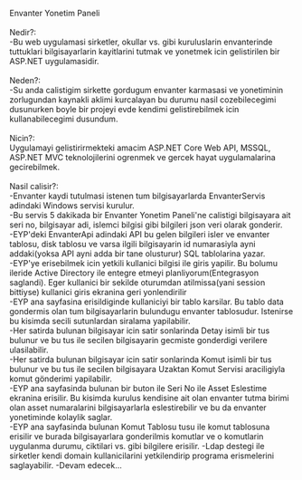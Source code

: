 Envanter Yonetim Paneli<br /><br />
Nedir?:<br />
-Bu web uygulamasi sirketler, okullar vs. gibi kuruluslarin envanterinde tuttuklari bilgisayarlarin kayitlarini tutmak ve yonetmek icin gelistirilen bir ASP.NET uygulamasidir.<br />
<br />
Neden?:<br />
-Su anda calistigim sirkette gordugum envanter karmasasi ve yonetiminin zorlugundan kaynakli aklimi kurcalayan bu durumu nasil cozebilecegimi dusunurken boyle bir projeyi evde kendimi gelistirebilmek icin kullanabilecegimi dusundum.<br />
<br />
Nicin?:<br />
Uygulamayi gelistirirmekteki amacim ASP.NET Core Web API, MSSQL, ASP.NET MVC teknolojilerini ogrenmek ve gercek hayat uygulamalarina gecirebilmek.<br />
<br />
Nasil calisir?:<br />
-Envanter kaydi tutulmasi istenen tum bilgisayarlarda EnvanterServis adindaki Windows servisi kurulur.<br />
-Bu servis 5 dakikada bir Envanter Yonetim Paneli'ne calistigi bilgisayara ait seri no, bilgisayar adi, islemci bilgisi gibi bilgileri json veri olarak gonderir.<br />
-EYP'deki EnvanterApi adindaki API bu gelen bilgileri isler ve envanter tablosu, disk tablosu ve varsa ilgili bilgisayarin id numarasiyla ayni addaki(yoksa API ayni adda bir tane olusturur) SQL tablolarina yazar.<br />
-EYP'ye erisebilmek icin yetkili kullanici bilgisi ile giris yapilir. Bu bolumu ileride Active Directory ile entegre etmeyi planliyorum(Entegrasyon saglandi). Eger kullanici bir sekilde oturumdan atilmissa(yani session bittiyse) kullanici giris ekranina geri yonlendirilir<br />
-EYP ana sayfasina erisildiginde kullaniciyi bir tablo karsilar. Bu tablo data gondermis olan tum bilgisayarlarin bulundugu envanter tablosudur. Istenirse bu kisimda secili sutunlardan siralama yapilabilir.<br />
-Her satirda bulunan bilgisayar icin satir sonlarinda Detay isimli bir tus bulunur ve bu tus ile secilen bilgisayarin gecmiste gonderdigi verilere ulasilabilir.<br />
-Her satirda bulunan bilgisayar icin satir sonlarinda Komut isimli bir tus bulunur ve bu tus ile secilen bilgisayara Uzaktan Komut Servisi araciligiyla komut gönderimi yapilabilir.<br />
-EYP ana sayfasinda bulunan bir buton ile Seri No ile Asset Eslestime ekranina erisilir. Bu kisimda kurulus kendisine ait olan envanter tutma birimi olan asset numaralarini bilgisayarlarla eslestirebilir ve bu da envanter yonetiminde kolaylik saglar.<br />
-EYP ana sayfasinda bulunan Komut Tablosu tusu ile komut tablosuna erisilir ve burada bilgisayarlara gonderilmis komutlar ve o komutlarin uygulanma durumu, ciktilari vs. gibi bilgilere erisilir.
-Ldap destegi ile sirketler kendi domain kullanicilarini yetkilendirip programa erismelerini saglayabilir.
-Devam edecek...

